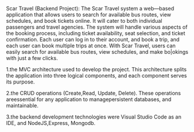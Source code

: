 Scar Travel (Backend Project):
The Scar Travel system a web—based application that
allows users to search for available bus routes, view schedules,
and book tickets online. It will cater to both individual passengers
and travel agencies. The system will handle various aspects of the
booking process, including ticket availability, seat selection, and
ticket confirmation.
Each user can log in to their account, and book a trip, and each
user can book multiple trips at once.
With Scar Travel, users can easily search for available bus
routes, view schedules, and make bo|okings with just a few
clicks.

1.the MVC architecture used to develop the project. This architecture splits the application into three logical components, and each component serves its purpose.

2.the CRUD operations (Create,Read, Update, Delete). These operations areessential for any application to managepersistent databases, and maintainable.

3.the backend development technologies were Visual Studio Code as an IDE, and NodeJS,Express, Mongodb.
